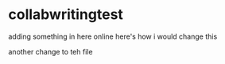 collabwritingtest
=================
adding something in here online
here's how i would change this


another change to teh file
